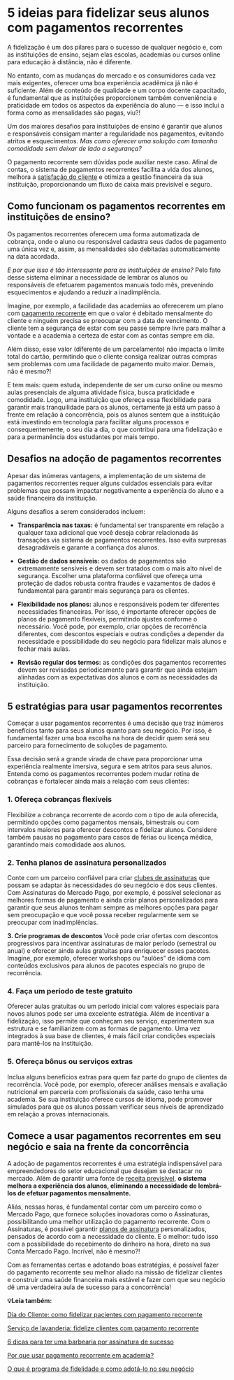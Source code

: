 # 5 ideias para fidelizar seus alunos com pagamentos recorrentes

A fidelização é um dos pilares para o sucesso de qualquer negócio e, com as instituições de ensino, sejam elas escolas, academias ou cursos online para educação à distância, não é diferente.

No entanto, com as mudanças do mercado e os consumidores cada vez mais exigentes, oferecer uma boa experiência acadêmica já não é suficiente. Além de conteúdo de qualidade e um corpo docente capacitado, é fundamental que as instituições proporcionem também conveniência e praticidade em todos os aspectos da experiência do aluno — e isso inclui a forma como as mensalidades são pagas, viu?!

Um dos maiores desafios para instituições de ensino é garantir que alunos e responsáveis consigam manter a regularidade nos pagamentos, evitando atritos e esquecimentos. *Mas como oferecer uma solução com tamanha comodidade sem deixar de lado a segurança?*

O pagamento recorrente sem dúvidas pode auxiliar neste caso. Afinal de contas, o sistema de pagamentos recorrentes facilita a vida dos alunos, melhora a [satisfação do cliente](https://meubolso.mercadopago.com.br/estrategias-para-garantir-a-satisfacao-do-cliente) e otimiza a gestão financeira da sua instituição, proporcionando um fluxo de caixa mais previsível e seguro.

## **Como funcionam os pagamentos recorrentes em instituições de ensino?**

Os pagamentos recorrentes oferecem uma forma automatizada de cobrança, onde o aluno ou responsável cadastra seus dados de pagamento uma única vez e, assim, as mensalidades são debitadas automaticamente na data acordada.

*E por que isso é tão interessante para as instituições de ensino?* Pelo fato desse sistema eliminar a necessidade de lembrar os alunos ou responsáveis de efetuarem pagamentos manuais todo mês, prevenindo esquecimentos e ajudando a reduzir a inadimplência.

Imagine, por exemplo, a facilidade das academias ao oferecerem um plano com [pagamento recorrente](https://meubolso.mercadopago.com.br/assinaturas-conheca-nova-solucao-de-pagamento-recorrente-do-mercado-pago) em que o valor é debitado mensalmente do cliente e ninguém precisa se preocupar com a data de vencimento. O cliente tem a segurança de estar com seu passe sempre livre para malhar a vontade e a academia a certeza de estar com as contas sempre em dia.

Além disso, esse valor (diferente de um parcelamento) não impacta o limite total do cartão, permitindo que o cliente consiga realizar outras compras sem problemas com uma facilidade de pagamento muito maior. Demais, não é mesmo?!

E tem mais: quem estuda, independente de ser um curso online ou mesmo aulas presenciais de alguma atividade física, busca praticidade e comodidade. Logo, uma instituição que ofereça essa flexibilidade para garantir mais tranquilidade para os alunos, certamente já está um passo à frente em relação à concorrência, pois os alunos sentem que a instituição está investindo em tecnologia para facilitar alguns processos e consequentemente, o seu dia a dia, o que contribui para uma fidelização e para a permanência dos estudantes por mais tempo.

## **Desafios na adoção de pagamentos recorrentes**

Apesar das inúmeras vantagens, a implementação de um sistema de pagamentos recorrentes requer alguns cuidados essenciais para evitar problemas que possam impactar negativamente a experiência do aluno e a saúde financeira da instituição.

Alguns desafios a serem considerados incluem:

- **Transparência nas taxas:** é fundamental ser transparente em relação a qualquer taxa adicional que você deseja cobrar relacionada às transações via sistema de pagamentos recorrentes. Isso evita surpresas desagradáveis e garante a confiança dos alunos. 

- **Gestão de dados sensíveis:** os dados de pagamentos são extremamente sensíveis e devem ser tratados com o mais alto nível de segurança. Escolher uma plataforma confiável que ofereça uma proteção de dados robusta contra fraudes e vazamentos de dados é fundamental para garantir mais segurança para os clientes.

- **Flexibilidade nos planos:** alunos e responsáveis podem ter diferentes necessidades financeiras. Por isso, é importante oferecer opções de planos de pagamento flexíveis, permitindo ajustes conforme o necessário. Você pode, por exemplo, criar opções de recorrência diferentes, com descontos especiais e outras condições a depender da necessidade e possibilidade do seu negócio para fidelizar mais alunos e fechar mais aulas.

- **Revisão regular dos termos:** as condições dos pagamentos recorrentes devem ser revisadas periodicamente para garantir que ainda estejam alinhadas com as expectativas dos alunos e com as necessidades da instituição. 

## **5** **estratégias para usar pagamentos recorrentes**

Começar a usar pagamentos recorrentes é uma decisão que traz inúmeros benefícios tanto para seus alunos quanto para seu negócio. Por isso, é fundamental fazer uma boa escolha na hora de decidir quem será seu parceiro para fornecimento de soluções de pagamento.

Essa decisão será a grande virada de chave para proporcionar uma experiência realmente imersiva, segura e sem atritos para seus alunos. Entenda como os pagamentos recorrentes podem mudar rotina de cobranças e fortalecer ainda mais a relação com seus clientes:

### **1. Ofereça cobranças flexíveis**

Flexibilize a cobrança recorrente de acordo com o tipo de aula oferecida, permitindo opções como pagamentos mensais, bimestrais ou com intervalos maiores para oferecer descontos e fidelizar alunos. Considere também pausas no pagamento para casos de férias ou licença médica, garantindo mais comodidade aos alunos.

### **2. Tenha planos de assinatura personalizados**

Conte com um parceiro confiável para criar [clubes de assinaturas](https://meubolso.mercadopago.com.br/clubes-de-assinatura) que possam se adaptar às necessidades do seu negócio e dos seus clientes. Com Assinaturas do Mercado Pago, por exemplo, é possível selecionar as melhores formas de pagamento e ainda criar planos personalizados para garantir que seus alunos tenham sempre as melhores opções para pagar sem preocupação e que você possa receber regularmente sem se preocupar com inadimplências.

**3. Crie programas de descontos**
Você pode criar ofertas com descontos progressivos para incentivar assinaturas de maior período (semestral ou anual) e oferecer ainda aulas gratuitas para enriquecer esses pacotes. Imagine, por exemplo, oferecer workshops ou “aulões” de idioma com conteúdos exclusivos para alunos de pacotes especiais no grupo de recorrência.

### **4. Faça um período de teste gratuito**

Oferecer aulas gratuitas ou um período inicial com valores especiais para novos alunos pode ser uma excelente estratégia. Além de incentivar a fidelização, isso permite que conheçam seu serviço, experimentem sua estrutura e se familiarizem com as formas de pagamento. Uma vez integrados à sua base de clientes, é mais fácil criar condições especiais para mantê-los na instituição.

### **5. Ofereça bônus ou serviços extras**

Inclua alguns benefícios extras para quem faz parte do grupo de clientes da recorrência. Você pode, por exemplo, oferecer análises mensais e avaliação nutricional em parceria com profissionais da saúde, caso tenha uma academia. Se sua instituição oferece cursos de idioma, pode promover simulados para que os alunos possam verificar seus níveis de aprendizado em relação a provas internacionais.

## **Comece a usar pagamentos recorrentes em seu negócio e saia na frente da concorrência**

A adoção de pagamentos recorrentes é uma estratégia indispensável para empreendedores do setor educacional que desejam se destacar no mercado. Além de garantir uma fonte de [receita previsível](https://meubolso.mercadopago.com.br/receita-previsivel-e-pagamento-recorrente), **o sistema melhora a experiência dos alunos, eliminando a necessidade de lembrá-los de efetuar pagamentos mensalmente.**

Aliás, nessas horas, é fundamental contar com um parceiro como o Mercado Pago, que fornece soluções inovadoras como o Assinaturas, possibilitando uma melhor utilização do pagamento recorrente. Com o Assinaturas, é possível garantir [planos de assinatura](https://meubolso.mercadopago.com.br/definir-precos-e-planos-de-assinatura) personalizados, pensados de acordo com a necessidade do cliente. E o melhor: tudo isso com a possibilidade do recebimento do dinheiro na hora, direto na sua Conta Mercado Pago. Incrível, não é mesmo?!

Com as ferramentas certas e adotando boas estratégias, é possível fazer do pagamento recorrente seu melhor aliado na missão de fidelizar clientes e construir uma saúde financeira mais estável e fazer com que seu negócio dê uma verdadeira aula de sucesso para a concorrência!

**💡Leia também:**

[Dia do Cliente: como fidelizar pacientes com pagamento recorrente](https://meubolso.mercadopago.com.br/dia-do-cliente-pagamento-recorrente)

[Serviço de lavanderia: fidelize clientes com pagamento recorrente](https://meubolso.mercadopago.com.br/servico-de-lavanderia-pagamento-recorrente)

[6 dicas para ter uma barbearia por assinatura de sucesso](https://meubolso.mercadopago.com.br/barbearia-por-assinatura-pagamento-recorrente)

[Por que usar pagamento recorrente em academia?](https://meubolso.mercadopago.com.br/pagamento-recorrente-academia)

[O que é programa de fidelidade e como adotá-lo no seu negócio](https://meubolso.mercadopago.com.br/como-adotar-programa-fidelidade-no-seu-negocio)